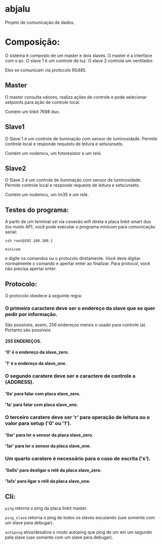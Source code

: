 # abjalu
Projeto de comunicação de dados.

# Composição:

O sistema é composto de um master e dois slaves.
O master é a interface com o pc.
O slave 1 é um controle de luz.
O slave 2 controla um ventilador.

Eles se comunicam via protocolo RS485.

## Master

O master consulta valores, realiza ações de controle e pode selecionar
setpoints para ação de controle local.

Contém um linkit 7698 duo.

## Slave1

O Slave 1 é um controle de iluminação com sensor de luminosidade.
Permite controle local e responde requests de leitura e sets/unsets.

Contém um nodemcu, um fotoresistor e um relé.

## Slave2

O Slave 2 é um controle de iluminação com sensor de luminosidade.
Permite controle local e responde requests de leitura e sets/unsets.

Contém um nodemcu, um lm35 e um relé.

## Testes do programa:

A partir de um terminal ssl via conexão wifi direta à 
placa linkit smart duo (no modo AP), 
você pode executar o programa minicom para comunicação serial:

`ssh root@192.168.100.1`

`minicom`

e digite os comandos ou o protocolo diretamente.
Você deve digitar normalmente o comando e apertar enter ao finalizar.
Para protocol, você não precisa apertar enter.

## Protocolo:

O protocolo obedece à seguinte regra:

### O primeiro caractere deve ser o endereço da slave que se quer pedir por informação.
São possíveis, assim, 256 endereços menos o usado para controle (a). Portanto são possíveis:

#### 255 ENDEREÇOS.

#### '0' é o endereço da slave_zero.
#### '1' é o endereço da slave_one.

### O segundo caratere deve ser o caractere de controle a (ADDRESS).

#### '0a' para falar com placa slave_zero.
#### '1a' para falar com placa slave_one.

### O terceiro caratere deve ser 'r' para operação de leitura ou o valor para setup ('0' ou '1').

#### '0ar' para ler o sensor da placa slave_zero.
#### '1ar' para ler o sensor da placa slave_one.

### Um quarto caratere é necessário para o caso de escrita ('s').

#### '0a0s' para desligar o relê da placa slave_zero.
#### '1a1s' para ligar o relê da placa slave_one.



## Cli:

`ping`
retorna o ping da placa linkit master.

`ping_slave`
retorna o ping de todos os slaves escutando (use somente com um slave para debugar).

`autoping`
ativa/desativa o modo autoping que ping de um em um segundo pela slave (use somente com um slave para debugar).





  
